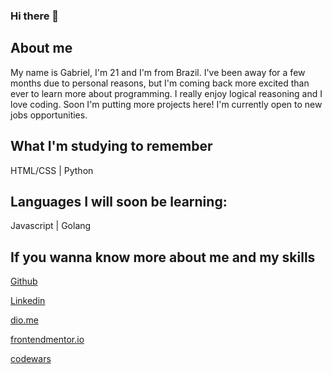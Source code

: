 ### Hi there 👋

## About me
My name is Gabriel, I'm 21 and I'm from Brazil. I've been away for a few months due to personal reasons, but I'm coming back more excited than ever to learn more about programming. I really enjoy logical reasoning and I love coding. Soon I'm putting more projects here! I'm currently open to new jobs opportunities.

## What I'm studying to remember 
HTML/CSS | Python 

## Languages I will soon be learning:
Javascript | Golang

## If you wanna know more about me and my skills

[Github](https://github.com/gabrieldsalv)

[Linkedin](https://www.linkedin.com/in/gabrieldsalvarenga)

[dio.me](https://web.dio.me/users/gabriel_dsalvarenga/?tab=skills)

[frontendmentor.io](https://www.frontendmentor.io/profile/gabrieldsalv)

[codewars](https://www.codewars.com/users/gabrielzalv)
